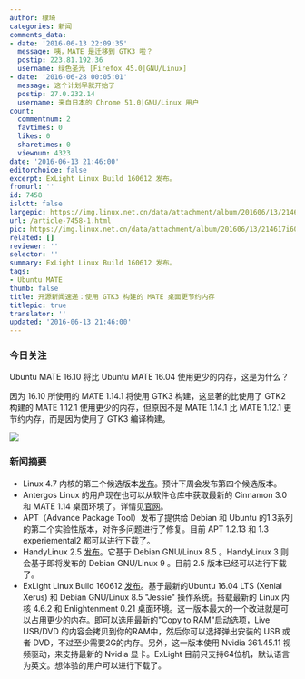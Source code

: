 ```yaml
---
author: 棣琦
categories: 新闻
comments_data:
- date: '2016-06-13 22:09:35'
  message: 咦，MATE 是迁移到 GTK3 啦？
  postip: 223.81.192.36
  username: 绿色圣光 [Firefox 45.0|GNU/Linux]
- date: '2016-06-28 00:05:01'
  message: 这个计划早就开始了
  postip: 27.0.232.14
  username: 来自日本的 Chrome 51.0|GNU/Linux 用户
count:
  commentnum: 2
  favtimes: 0
  likes: 0
  sharetimes: 0
  viewnum: 4323
date: '2016-06-13 21:46:00'
editorchoice: false
excerpt: ExLight Linux Build 160612 发布。
fromurl: ''
id: 7458
islctt: false
largepic: https://img.linux.net.cn/data/attachment/album/201606/13/214617i606a0vq3q0sukv0.jpg
url: /article-7458-1.html
pic: https://img.linux.net.cn/data/attachment/album/201606/13/214617i606a0vq3q0sukv0.jpg.thumb.jpg
related: []
reviewer: ''
selector: ''
summary: ExLight Linux Build 160612 发布。
tags:
- Ubuntu MATE
thumb: false
title: 开源新闻速递：使用 GTK3 构建的 MATE 桌面更节约内存
titlepic: true
translator: ''
updated: '2016-06-13 21:46:00'
---
```


### 今日关注


Ubuntu MATE 16.10 将比 Ubuntu MATE 16.04 使用更少的内存，这是为什么？


因为 16.10 所使用的 MATE 1.14.1 将使用 GTK3 构建，这显著的比使用了 GTK2 构建的 MATE 1.12.1 使用更少的内存，但原因不是 MATE 1.14.1 比 MATE 1.12.1 更节约内存，而是因为使用了 GTK3 编译构建。


![](https://img.linux.net.cn/data/attachment/album/201606/13/214617i606a0vq3q0sukv0.jpg)


### 新闻摘要


* Linux 4.7 内核的第三个候选版本[发布](http://lkml.iu.edu/hypermail/linux/kernel/1606.1/03596.html)。预计下周会发布第四个候选版本。
* Antergos Linux 的用户现在也可以从软件仓库中获取最新的 Cinnamon 3.0 和 MATE 1.14 桌面环境了。详情见[官网](https://antergos.com/blog/antergos-repo-now-includes-latest-mate-cinnamon-packages/)。
* APT（Advance Package Tool）发布了提供给 Debian 和 Ubuntu 的1.3系列的第二个实验性版本，对许多问题进行了修复。目前 APT 1.2.13 和 1.3 experiemental2 都可以进行下载了。
* HandyLinux 2.5 [发布](http://blog.handylinux.org/article247/dix-changements-apportes-par-handylinux-2-5-le-septieme-va-vous-etonner)。它基于 Debian GNU/Linux 8.5 。HandyLinux 3 则会基于即将发布的 Debian GNU/Linux 9 。目前 2.5 版本已经可以进行下载了。
* ExLight Linux Build 160612 [发布](https://extonlinux.wordpress.com/2016/06/12/exlight-64-bit-linux-live-dvd-with-enlightenment-0-20-99-0-and-kernel-4-6-2-exlight/)。基于最新的Ubuntu 16.04 LTS (Xenial Xerus) 和 Debian GNU/Linux 8.5 "Jessie" 操作系统。搭载最新的 Linux 内核 4.6.2 和 Enlightenment 0.21 桌面环境。这一版本最大的一个改进就是可以占用更少的内存。即可以选用最新的"Copy to RAM"启动选项，Live USB/DVD 的内容会拷贝到你的RAM中，然后你可以选择弹出安装的 USB 或者 DVD，不过至少需要2G的内存。另外，这一版本使用 Nvidia 361.45.11 视频驱动，来支持最新的 Nvidia 显卡。ExLight 目前只支持64位机，默认语言为英文。想体验的用户可以进行下载了。